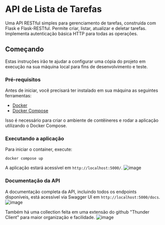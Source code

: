 # API de Lista de Tarefas

Uma API RESTful simples para gerenciamento de tarefas, construída com Flask e Flask-RESTful. Permite criar, listar, atualizar e deletar tarefas. Implementa autenticação básica HTTP para todas as operações.

## Começando

Estas instruções irão te ajudar a configurar uma cópia do projeto em execução na sua máquina local para fins de desenvolvimento e teste.

### Pré-requisitos

Antes de iniciar, você precisará ter instalado em sua máquina as seguintes ferramentas:
- [Docker](https://www.docker.com/get-started)
- [Docker Compose](https://docs.docker.com/compose/install/)

Isso é necessário para criar o ambiente de contêineres e rodar a aplicação utilizando o Docker Compose.

### Executando a aplicação

Para iniciar o container, execute:

```
docker compose up 
```

A aplicação estará acessível em `http://localhost:5000/`.
![image](https://github.com/VZeferino/M10/assets/99190423/47bdbdbd-7257-4616-86f0-dffe906869ed)


### Documentação da API

A documentação completa da API, incluindo todos os endpoints disponíveis, está acessível via Swagger UI em `http://localhost:5000/docs`.
![image](https://github.com/VZeferino/M10/assets/99190423/2c5abd46-ffda-4e22-b6d5-bd00bd9ae0eb)

Também há uma collection feita em uma extensão do github "Thunder Client" para maior organização e facilidade.
![image](https://github.com/VZeferino/M10/assets/99190423/84e94b4b-dcd3-4ad7-9ae4-5997a6b024c3)

